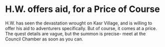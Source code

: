 # H.W. offers aid, for a Price of Course
H.W. has seen the devastation wrought on Kasr Village, and is willing to offer his aid to adventurers specifically. But of course, it comes at a price. The quest details are vague, but the summon is precise- meet at the Council Chamber as soon as you can.